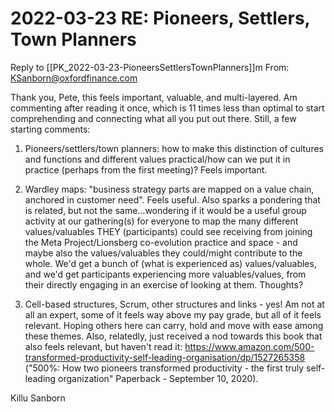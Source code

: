 # 2022-03-23 RE: Pioneers, Settlers, Town Planners

Reply to [[PK_2022-03-23-PioneersSettlersTownPlanners]]m
From: KSanborn@oxfordfinance.com

Thank you, Pete, this feels important, valuable, and multi-layered. Am commenting after reading it once, which is 11 times less than optimal to start comprehending and connecting what all you put out there. Still, a few starting comments:

1. Pioneers/settlers/town planners: how to make this distinction of cultures and functions and different values practical/how can we put it in practice (perhaps from the first meeting)? Feels important.

2. Wardley maps: "business strategy parts are mapped on a value chain, anchored in customer need". Feels useful. Also sparks a pondering that is related, but not the same...wondering if it would be a useful group activity at our gathering(s) for everyone to map the many different values/valuables THEY (participants) could see receiving from joining the Meta Project/Lionsberg co-evolution practice and space - and maybe also the values/valuables they could/might contribute to the whole. We'd get a bunch of (what is experienced as) values/valuables, and we'd get participants experiencing more valuables/values, from their directly engaging in an exercise of looking at them. Thoughts?

3. Cell-based structures, Scrum, other structures and links - yes! Am not at all an expert, some of it feels way above my pay grade, but all of it feels relevant. Hoping others here can carry, hold and move with ease among these themes. Also, relatedly, just received a nod towards this book that also feels relevant, but haven't read it: https://www.amazon.com/500-transformed-productivity-self-leading-organisation/dp/1527265358 ("500%: How two pioneers transformed productivity - the first truly self-leading organization" Paperback - September 10, 2020).

Killu Sanborn

